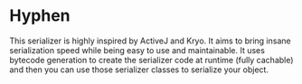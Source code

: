 # Hyphen
This serializer is highly inspired by ActiveJ and Kryo. It aims to bring insane serialization speed while being easy to use and maintainable.
It uses bytecode generation to create the serializer code at runtime (fully cachable) and then you can use those serializer classes to serialize your object.

